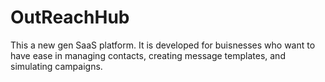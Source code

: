 # OutReachHub
This a new gen SaaS platform.
It is developed for buisnesses who want to have ease in managing contacts, creating message templates, and simulating campaigns.